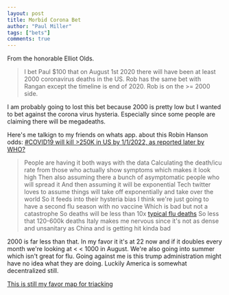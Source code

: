 ```yaml
---
layout: post
title: Morbid Corona Bet
author: "Paul Miller"
tags: ["bets"]
comments: true
---
```


From the honorable Elliot Olds. 

> I bet Paul $100 that on August 1st 2020 there will have been at least 2000 coronavirus deaths in the US.
> Rob has the same bet with Rangan except the timeline is end of 2020. Rob is on the >= 2000 side.

I am probably going to lost this bet because 2000 is pretty low but I wanted to bet against the corona virus hysteria. Especially since some people are claiming there will be megadeaths.

Here's me talkign to my friends on whats app. about this Robin Hanson odds: [ #COVID19 will kill >250K in US by 1/1/2022, as reported later by WHO? ](https://twitter.com/robinhanson/status/1236438140103069698?s=20)


> People are having it both ways with the data
> Calculating the death/icu rate from those who actually show symptoms which makes it look high
> Then also assuming there a bunch of asymptomatic people who will spread it
> And then assuming it will be exponential
> Tech twitter loves to assume things will take off exponentially and take over the world
> So it feeds into their hysteria bias
> I think we're just going to have a second flu season with no vaccine
> Which is bad but not a catastrophe
> So deaths will be less than 10x [typical flu deaths](https://www.cdc.gov/flu/about/burden/index.html)
> So less that 120-600k deaths
> Italy makes me nervous since it's not as dense and unsanitary as China and is getting hit kinda bad

2000 is far less than that. In  my favor it it's at 22 now and if it doubles every month we're looking at < < 1000 in August. We're also going into summer which isn't great for flu. Going against me is this trump administration might have no idea what they are doing. Luckily America is somewhat decentralized still.

[This is still my favor map for triacking](https://coronavirus.jhu.edu/map.html)




